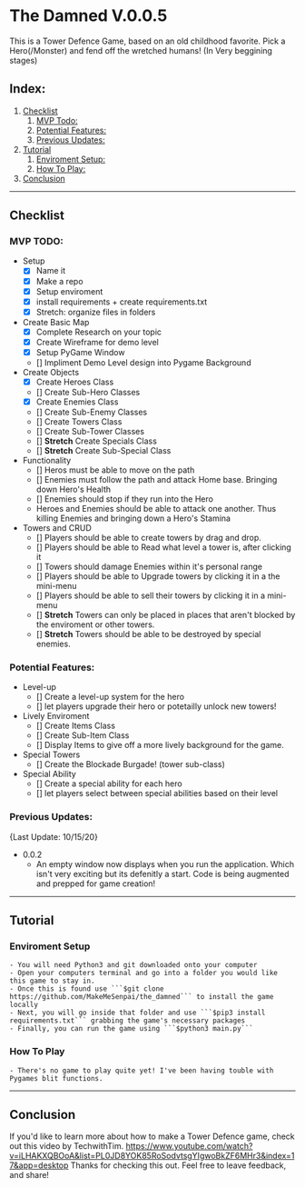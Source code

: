 # The Damned V.0.0.5
This is a Tower Defence Game, based on an old childhood favorite. Pick a Hero(/Monster) and fend off the wretched humans! (In Very beggining stages)

## Index:
1. [Checklist](#checklist)
    1. [MVP Todo:](#mvp-todo)
    2. [Potential Features:](#potential-features)
    3. [Previous Updates:](#previous-updates)
2. [Tutorial](#tutorial)
    1. [Enviroment Setup:](#enviroment-setup)
    2. [How To Play:](#how-to-play)
3. [Conclusion](#conclusion)

___
## Checklist

### MVP TODO:
- Setup 
    - [x] Name it
    - [x] Make a repo
    - [x] Setup enviroment
    - [x] install requirements + create requirements.txt
    - [x] Stretch: organize files in folders
- Create Basic Map
    - [x] Complete Research on your topic
    - [x] Create Wireframe for demo level
    - [x] Setup PyGame Window
    - [] Impliment Demo Level design into Pygame Background
- Create Objects
    - [x] Create Heroes Class
    - [] Create Sub-Hero Classes
    - [x] Create Enemies Class
    - [] Create Sub-Enemy Classes
    - [] Create Towers Class
    - [] Create Sub-Tower Classes
    - [] **Stretch** Create Specials Class
    - [] **Stretch** Create Sub-Special Class
- Functionality 
    - [] Heros must be able to move on the path
    - [] Enemies must follow the path and attack Home base. Bringing down Hero's Health
    - [] Enemies should stop if they run into the Hero
    - Heroes and Enemies should be able to attack one another. Thus killing Enemies and bringing down a Hero's Stamina
- Towers and CRUD
    - [] Players should be able to create towers by drag and drop.
    - [] Players should be able to Read what level a tower is, after clicking it
    - [] Towers should damage Enemies within it's personal range
    - [] Players should be able to Upgrade towers by clicking it in a the mini-menu
    - [] Players should be able to sell their towers by clicking it in a mini-menu
    - [] **Stretch** Towers can only be placed in places that aren't blocked by the enviroment or other towers.
    - [] **Stretch** Towers should be able to be destroyed by special enemies.

### Potential Features:
- Level-up
    - [] Create a level-up system for the hero
    - [] let players upgrade their hero or potetailly unlock new towers!
- Lively Enviroment
    - [] Create Items Class
    - [] Create Sub-Item Class
    - [] Display Items to give off a more lively background for the game.
- Special Towers
    - [] Create the Blockade Burgade! (tower sub-class)
- Special Ability
    - [] Create a special ability for each hero
    - [] let players select between special abilities based on their level


### Previous Updates:
{Last Update: 10/15/20}
- 0.0.2
    - An empty window now displays when you run the application. Which isn't very exciting but its defenitly a start. Code is being augmented and prepped for game creation! 
___
## Tutorial
### Enviroment Setup
    - You will need Python3 and git downloaded onto your computer
    - Open your computers terminal and go into a folder you would like this game to stay in. 
    - Once this is found use ```$git clone https://github.com/MakeMeSenpai/the_damned``` to install the game locally
    - Next, you will go inside that folder and use ```$pip3 install requirements.txt``` grabbing the game's necessary packages
    - Finally, you can run the game using ```$python3 main.py```
### How To Play
    - There's no game to play quite yet! I've been having touble with Pygames blit functions.

___
## Conclusion
If you'd like to learn more about how to make a Tower Defence game, check out this video by TechwithTim. https://www.youtube.com/watch?v=iLHAKXQBOoA&list=PL0JD8YOK85RoSodvtsgYIgwoBkZF6MHr3&index=17&app=desktop
Thanks for checking this out. Feel free to leave feedback, and share!